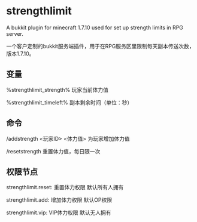 # strengthlimit
A bukkit plugin for minecraft 1.7.10 used for set up strength limits in RPG server.

一个客户定制的bukkit服务端插件，用于在RPG服务区里限制每天副本传送次数，版本1.7.10。

## 变量
%strengthlimit_strength% 玩家当前体力值

%strengthlimit_timeleft% 副本剩余时间（单位：秒）

## 命令
/addstrength <玩家ID> <体力值> 为玩家增加体力值

/resetstrength 重置体力值，每日限一次

## 权限节点
strengthlimit.reset: 重置体力权限 默认所有人拥有

strengthlimit.add: 增加体力权限 默认OP权限

strengthlimit.vip: VIP体力权限 默认无人拥有
